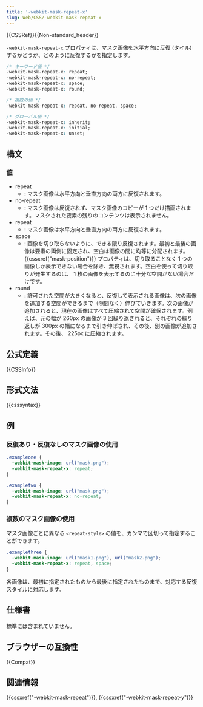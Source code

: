 ```yaml
---
title: '-webkit-mask-repeat-x'
slug: Web/CSS/-webkit-mask-repeat-x
---
```


{{CSSRef}}{{Non-standard_header}}

`-webkit-mask-repeat-x` プロパティは、マスク画像を水平方向に反復 (タイル) するかどうか、どのように反復するかを指定します。

```css
/* キーワード値 */
-webkit-mask-repeat-x: repeat;
-webkit-mask-repeat-x: no-repeat;
-webkit-mask-repeat-x: space;
-webkit-mask-repeat-x: round;

/* 複数の値 */
-webkit-mask-repeat-x: repeat, no-repeat, space;

/* グローバル値 */
-webkit-mask-repeat-x: inherit;
-webkit-mask-repeat-x: initial;
-webkit-mask-repeat-x: unset;
```

## 構文

### 値

- repeat
  - : マスク画像は水平方向と垂直方向の両方に反復されます。
- no-repeat
  - : マスク画像は反復されず、マスク画像のコピーが 1 つだけ描画されます。マスクされた要素の残りのコンテンツは表示されません。
- repeat
  - : マスク画像は水平方向と垂直方向の両方に反復されます。
- space
  - : 画像を切り取らないように、できる限り反復されます。最初と最後の画像は要素の両側に固定され、空白は画像の間に均等に分配されます。 {{cssxref("mask-position")}} プロパティは、切り取ることなく 1 つの画像しか表示できない場合を除き、無視されます。空白を使って切り取りが発生するのは、 1 枚の画像を表示するのに十分な空間がない場合だけです。
- round
  - : 許可された空間が大きくなると、反復して表示される画像は、次の画像を追加する空間ができるまで（隙間なく）伸びていきます。次の画像が追加されると、現在の画像はすべて圧縮されて空間が確保されます。例えば、元の幅が 260px の画像が 3 回繰り返されると、それぞれの繰り返しが 300px の幅になるまで引き伸ばされ、その後、別の画像が追加されます。その後、 225px に圧縮されます。

## 公式定義

{{CSSInfo}}

## 形式文法

{{csssyntax}}

## 例

### 反復あり・反復なしのマスク画像の使用

```css
.exampleone {
  -webkit-mask-image: url("mask.png");
  -webkit-mask-repeat-x: repeat;
}

.exampletwo {
  -webkit-mask-image: url("mask.png");
  -webkit-mask-repeat-x: no-repeat;
}
```

### 複数のマスク画像の使用

マスク画像ごとに異なる `<repeat-style>` の値を、カンマで区切って指定することができます。

```css
.examplethree {
  -webkit-mask-image: url("mask1.png"), url("mask2.png");
  -webkit-mask-repeat-x: repeat, space;
}
```

各画像は、最初に指定されたものから最後に指定されたものまで、対応する反復スタイルに対応します。

## 仕様書

標準には含まれていません。

## ブラウザーの互換性

{{Compat}}

## 関連情報

{{cssxref("-webkit-mask-repeat")}}, {{cssxref("-webkit-mask-repeat-y")}}
